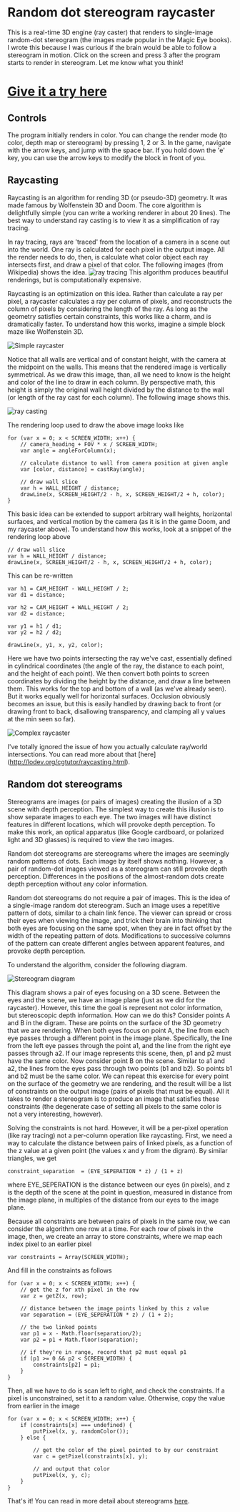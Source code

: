 # Random dot stereogram raycaster

This is a real-time 3D engine (ray caster) that renders to single-image random-dot stereogram (the images made popular in the Magic Eye books). I wrote this because I was curious if the brain would be able to follow a stereogram in motion. Click on the screen and press 3 after the program starts to render in stereogram. Let me know what you think!

# [Give it a try here](https://ammonb.github.io/stereogram-raycaster/)

## Controls

The program initially renders in color. You can change the render mode (to color, depth map or stereogram) by pressing 1, 2 or 3. In the game, navigate with the arrow keys, and jump with the space bar. If you hold down the 'e' key, you can use the arrow keys to modify the block in front of you.


## Raycasting

Raycasting is an algorithm for rending 3D (or pseudo-3D) geometry. It was made famous by Wolfenstein 3D and Doom. The core algorithm is delightfully simple (you can write a working renderer in about 20 lines). The best way to understand ray casting is to view it as a simplification of ray tracing.

In ray tracing, rays are 'traced' from the location of a camera in a scene out into the world. One ray is calculated for each pixel in the output image. All the render needs to do, then, is calculate what color object each ray intersects first, and draw a pixel of that color. The following images (from Wikipedia) shows the idea.
![ray tracing](./images/raytracing.png "Ray tracing")
This algorithm produces beautiful renderings, but is computationally expensive.

Raycasting is an optimization on this idea. Rather than calculate a ray per pixel, a raycaster calculates a ray per column of pixels, and reconstructs the column of pixels by considering the length of the ray. As long as the geometry satisfies certain constraints, this works like a charm, and is dramatically faster. To understand how this works, imagine a simple block maze like Wolfenstein 3D.

![Simple raycaster](./images/simple.png "Simple raycaster")

Notice that all walls are vertical and of constant height, with the camera at the midpoint on the walls. This means that the rendered image is vertically symmetrical. As we draw this image, than, all we need to know is the height and color of the line to draw in each column. By perspective math, this height is simply the original wall height divided by the distance to the wall (or length of the ray cast for each column). The following image shows this.

![ray casting](./images/raycasting.png "Ray casting")

The rendering loop used to draw the above image looks like

    for (var x = 0; x < SCREEN_WIDTH; x++) {
        // camera_heading + FOV * x / SCREEN_WIDTH;
        var angle = angleForColumn(x);

        // calculate distance to wall from camera position at given angle
        var [color, distance] = castRay(angle);

        // draw wall slice
        var h = WALL_HEIGHT / distance;
        drawLine(x, SCREEN_HEIGHT/2 - h, x, SCREEN_HEIGHT/2 + h, color);
    }


This basic idea can be extended to support arbitrary wall heights, horizontal surfaces, and vertical motion by the camera (as it is in the game Doom, and my raycaster above). To understand how this works, look at a snippet of the rendering loop above

    // draw wall slice
    var h = WALL_HEIGHT / distance;
    drawLine(x, SCREEN_HEIGHT/2 - h, x, SCREEN_HEIGHT/2 + h, color);

This can be re-written

    var h1 = CAM_HEIGHT - WALL_HEIGHT / 2;
    var d1 = distance;

    var h2 = CAM_HEIGHT + WALL_HEIGHT / 2;
    var d2 = distance;

    var y1 = h1 / d1;
    var y2 = h2 / d2;

    drawLine(x, y1, x, y2, color);

Here we have two points intersecting the ray we've cast, essentially defined in cylindrical coordinates (the angle of the ray, the distance to each point, and the height of each point). We then convert both points to screen coordinates by dividing the height by the distance, and draw a line between them. This works for the top and bottom of a wall (as we've already seen). But it works equally well for horizontal surfaces. Occlusion obviously becomes an issue, but this is easily handled by drawing back to front (or drawing front to back, disallowing transparency, and clamping all y values at the min seen so far).

![Complex raycaster](./images/complex.png "Complex raycaster")

I've totally ignored the issue of how you actually calculate ray/world intersections. You can read more about that [here] (http://lodev.org/cgtutor/raycasting.html).


## Random dot stereograms

Stereograms are images (or pairs of images) creating the illusion of a 3D scene with depth perception. The simplest way to create this illusion is to show separate images to each eye. The two images will have distinct features in different locations, which will provoke depth perception. To make this work, an optical apparatus (like Google cardboard, or polarized light and 3D glasses) is required to view the two images.

Random dot stereograms are stereograms where the images are seemingly random patterns of dots. Each image by itself shows nothing. However, a pair of random-dot images viewed as a stereogram can still provoke depth perception. Differences in the positions of the almost-random dots create depth perception without any color information.

Random dot stereograms do not require a pair of images. This is the idea of a single-image random dot stereogram. Such an image uses a repetitive pattern of dots, similar to a chain link fence. The viewer can spread or cross their eyes when viewing the image, and trick their brain into thinking that both eyes are focusing on the same spot, when they are in fact offset by the width of the repeating pattern of dots. Modifications to successive columns of the pattern can create different angles between apparent features, and provoke depth perception.

To understand the algorithm, consider the following diagram.

![Stereogram diagram](./images/stereogram.png "Stereogram diagram")

This diagram shows a pair of eyes focusing on a 3D scene. Between the eyes and the scene, we have an image plane (just as we did for the raycaster). However, this time the goal is represent not color information, but stereoscopic depth information. How can we do this? Consider points A and B in the digram. These are points on the surface of the 3D geometry that we are rendering. When both eyes focus on point A, the line from each eye passes through a different point in the image plane. Specifically, the line from the left eye passes through the point a1, and the line from the right eye passes through a2. If our image represents this scene, then, p1 and p2 must have the same color. Now consider point B on the scene. Similar to a1 and a2, the lines from the eyes pass through two points (b1 and b2). So points b1 and b2 must be the same color. We can repeat this exercise for every point on the surface of the geometry we are rendering, and the result will be a list of constraints on the output image (pairs of pixels that must be equal). All it takes to render a stereogram is to produce an image that satisfies these constraints (the degenerate case of setting all pixels to the same color is not a very interesting, however).

Solving the constraints is not hard. However, it will be a per-pixel operation (like ray tracing) not a per-column operation like raycasting. First, we need a way to calculate the distance between pairs of linked pixels, as a function of the z value at a given point (the values x and y from the digram). By similar triangles, we get

    constraint_separation  = (EYE_SEPERATION * z) / (1 + z)

where EYE_SEPERATION is the distance between our eyes (in pixels), and z is the depth of the scene at the point in question, measured in distance from the image plane, in multiples of the distance from our eyes to the image plane.

Because all constraints are between pairs of pixels in the same row, we can consider the algorithm one row at a time. For each row of pixels in the image, then, we create an array to store constraints, where we map each index pixel to an earlier pixel

    var constraints = Array(SCREEN_WIDTH);

And fill in the constraints as follows

    for (var x = 0; x < SCREEN_WIDTH; x++) {
        // get the z for xth pixel in the row
        var z = getZ(x, row);

        // distance between the image points linked by this z value
        var separation = (EYE_SEPERATION * z) / (1 + z);

        // the two linked points
        var p1 = x - Math.floor(separation/2);
        var p2 = p1 + Math.floor(separation);

        // if they're in range, record that p2 must equal p1
        if (p1 >= 0 && p2 < SCREEN_WIDTH) {
            constraints[p2] = p1;
        }
    }

Then, all we have to do is scan left to right, and check the constraints. If a pixel is unconstrained, set it to a random value. Otherwise, copy the value from earlier in the image

    for (var x = 0; x < SCREEN_WIDTH; x++) {
        if (constraints[x] === undefined) {
            putPixel(x, y, randomColor());
        } else {

            // get the color of the pixel pointed to by our constraint
            var c = getPixel(constraints[x], y);

            // and output that color
            putPixel(x, y, c);
        }
    }

That's it! You can read in more detail about stereograms [here](http://www.cs.waikato.ac.nz/~ihw/papers/94-HWT-SI-IHW-SIRDS-paper.pdf).
